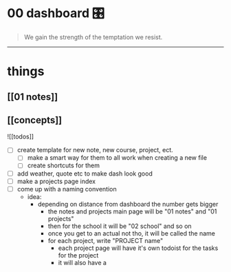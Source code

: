 # 00 dashboard 🎛


> We gain the strength of the temptation we resist.

___


# things
## [[01 notes]]
## [[concepts]]


![[todos]]


- [ ] create template for new note, new course, project, ect.
	- [ ] make a smart way for them to all work when creating a new file
	- [ ] create shortcuts for them
- [ ] add weather, quote etc to make dash look good
- [ ] make a projects page index
- [ ] come up with a naming convention
	- idea:
		- depending on distance from dashboard the number gets bigger
			- the notes and projects main page will be "01 notes" and "01 projects"
			- then for the school it will be "02 school" and so on
			- once you get to an actual not tho, it will be called the name
			- for each project, write "PROJECT name"
				- each project page will have it's own todoist for the tasks for the project
				- it will also have a 